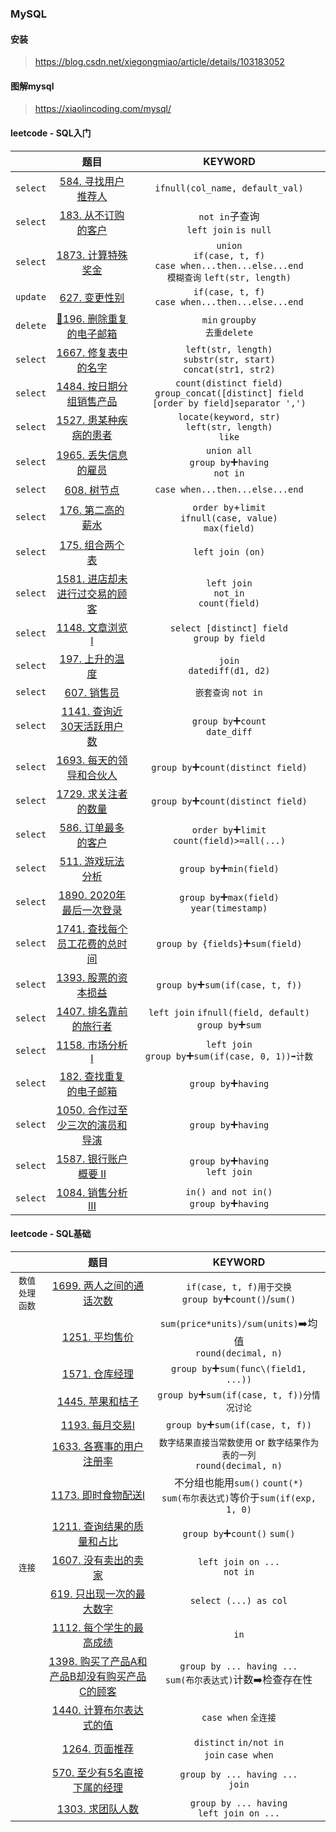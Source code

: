 ### MySQL

#### 安装
> https://blog.csdn.net/xiegongmiao/article/details/103183052

#### 图解mysql
> https://xiaolincoding.com/mysql/

#### leetcode - SQL入门
|       |  题目  |KEYWORD|
|  ---  |  :-:  |  :-:  |
|`select`|[584. 寻找用户推荐人](https://leetcode.cn/problems/find-customer-referee/)|`ifnull(col_name, default_val)`|
|`select`|[183. 从不订购的客户](https://leetcode.cn/problems/customers-who-never-order/comments/)|`not in`子查询<br/>`left join` `is null`|
|`select`|[1873. 计算特殊奖金](https://leetcode.cn/problems/calculate-special-bonus/)|`union`<br/>`if(case, t, f)`<br/>`case when...then...else...end`<br>`模糊查询` `left(str, length)`|
|`update`|[627. 变更性别](https://leetcode.cn/problems/swap-salary/)|`if(case, t, f)`<br/>`case when...then...else...end`|
|`delete`|[📌196. 删除重复的电子邮箱](https://leetcode.cn/problems/delete-duplicate-emails/)|`min` `groupby`<br/>`去重delete`|
|`select`|[1667. 修复表中的名字](https://leetcode.cn/problems/fix-names-in-a-table/)|`left(str, length)`<br/>`substr(str, start)`<br/>`concat(str1, str2)`|
|`select`|[1484. 按日期分组销售产品](https://leetcode.cn/problems/group-sold-products-by-the-date/)|`count(distinct field)`<br/>`group_concat([distinct] field [order by field]separator ',')`|
|`select`|[1527. 患某种疾病的患者](https://leetcode.cn/problems/patients-with-a-condition/)|`locate(keyword, str)`<br/>`left(str, length)`<br/>`like`|
|`select`|[1965. 丢失信息的雇员](https://leetcode.cn/problems/employees-with-missing-information/)|`union all`<br/>`group by`➕`having`<br/>`not in`|
|`select`|[608. 树节点](https://leetcode.cn/problems/tree-node/)|`case when...then...else...end`|
|`select`|[176. 第二高的薪水](https://leetcode.cn/problems/second-highest-salary/)|`order by`+`limit`<br/>`ifnull(case, value)`<br/>`max(field)`|
|`select`|[175. 组合两个表](https://leetcode.cn/problems/combine-two-tables/)|`left join (on)`|
|`select`|[1581. 进店却未进行过交易的顾客](https://leetcode.cn/problems/customer-who-visited-but-did-not-make-any-transactions/)|`left join`<br/>`not_in`<br/>`count(field)`|
|`select`|[1148. 文章浏览I](https://leetcode.cn/problems/article-views-i/)|`select [distinct] field`<br/>`group by field`|
|`select`|[197. 上升的温度](https://leetcode.cn/problems/rising-temperature/)|`join`<br/>`datediff(d1, d2)`|
|`select`|[607. 销售员](https://leetcode.cn/problems/sales-person/)|`嵌套查询` `not in`|
|`select`|[1141. 查询近30天活跃用户数](https://leetcode.cn/problems/user-activity-for-the-past-30-days-i/)|`group by`➕`count`<br/>`date_diff`|
|`select`|[1693. 每天的领导和合伙人](https://leetcode.cn/problems/daily-leads-and-partners/)|`group by`➕`count(distinct field)`|
|`select`|[1729. 求关注者的数量](https://leetcode.cn/problems/find-followers-count/)|`group by`➕`count(distinct field)`|
|`select`|[586. 订单最多的客户](https://leetcode.cn/problems/customer-placing-the-largest-number-of-orders/)|`order by`➕`limit`<br/>`count(field)>=all(...)`|
|`select`|[511. 游戏玩法分析](https://leetcode.cn/problems/game-play-analysis-i/)|`group by`➕`min(field)`|
|`select`|[1890. 2020年最后一次登录](https://leetcode.cn/problems/the-latest-login-in-2020/)|`group by`➕`max(field)`<br/>`year(timestamp)`|
|`select`|[1741. 查找每个员工花费的总时间](https://leetcode.cn/problems/find-total-time-spent-by-each-employee/)|`group by {fields}`➕`sum(field)`|
|`select`|[1393. 股票的资本损益](https://leetcode.cn/problems/capital-gainloss/)|`group by`➕`sum(if(case, t, f))`|
|`select`|[1407. 排名靠前的旅行者](https://leetcode.cn/problems/market-analysis-i/)|`left join` `ifnull(field, default)`<br/>`group by`➕`sum`|
|`select`|[1158. 市场分析I](https://leetcode.cn/problems/market-analysis-i/)|`left join`<br/>`group by`➕`sum(if(case, 0, 1))➡️计数`|
|`select`|[182. 查找重复的电子邮箱](https://leetcode.cn/problems/duplicate-emails/?envType=study-plan&id=sql-beginner&plan=sql&plan_progress=ynevlgr)|`group by`➕`having`|
|`select`|[1050. 合作过至少三次的演员和导演](https://leetcode.cn/problems/actors-and-directors-who-cooperated-at-least-three-times/)|`group by`➕`having`|
|`select`|[1587. 银行账户概要 II](https://leetcode.cn/problems/bank-account-summary-ii/)|`group by`➕`having`<br/>`left join`|
|`select`|[1084. 销售分析III](https://leetcode.cn/problems/sales-analysis-iii/)|`in() and not in()`<br/>`group by`➕`having`|


#### leetcode - SQL基础
|       |  题目  |KEYWORD|
|  :-:  |  :-:  |  :-:  |
|`数值处理函数`|[1699. 两人之间的通话次数](https://leetcode.cn/problems/number-of-calls-between-two-persons/)|`if(case, t, f)用于交换`<br/>`group by`➕`count()`/`sum()`|
|            |[1251. 平均售价](https://leetcode.cn/problems/average-selling-price/)|`sum(price*units)/sum(units)`➡️均值<br/>`round(decimal, n)`|
|            |[1571. 仓库经理](https://leetcode.cn/problems/warehouse-manager/)|`group by`➕`sum(func\(field1, ...))`|
|            |[1445. 苹果和桔子](https://leetcode.cn/problems/apples-oranges/)|`group by`➕`sum(if(case, t, f))分情况讨论`|
|            |[1193. 每月交易I](https://leetcode.cn/problems/monthly-transactions-i/)|`group by`➕`sum(if(case, t, f))`|
|            |[1633. 各赛事的用户注册率](https://leetcode.cn/problems/percentage-of-users-attended-a-contest/)|`数字结果直接当常数使用` or `数字结果作为表的一列`<br/>`round(decimal, n)`|
|            |[1173. 即时食物配送I](https://leetcode.cn/problems/immediate-food-delivery-i/)|不分组也能用`sum()` `count(*)`<br/>`sum(布尔表达式)`等价于`sum(if(exp, 1, 0)`|
|            |[1211. 查询结果的质量和占比](https://leetcode.cn/problems/queries-quality-and-percentage/)|`group by`➕`count()` `sum()`|
|   `连接`    |[1607. 没有卖出的卖家](https://leetcode.cn/problems/sellers-with-no-sales/)|`left join on ...`<br/>`not in`|
|            |[619. 只出现一次的最大数字](https://leetcode.cn/problems/biggest-single-number/)|`select (...) as col`|
|            |[1112. 每个学生的最高成绩](https://leetcode.cn/problems/highest-grade-for-each-student/)|`in`|
|            |[1398. 购买了产品A和产品B却没有购买产品C的顾客](https://leetcode.cn/problems/customers-who-bought-products-a-and-b-but-not-c/)|`group by ... having ...`<br/>`sum(布尔表达式)`计数➡️检查存在性|
|            |[1440. 计算布尔表达式的值](https://leetcode.cn/problems/evaluate-boolean-expression/)|`case when` `全连接`|
|            |[1264. 页面推荐](https://leetcode.cn/problems/page-recommendations/)|`distinct` `in/not in`<br/>`join` `case when`|
|            |[570. 至少有5名直接下属的经理](https://leetcode.cn/problems/managers-with-at-least-5-direct-reports/)|`group by ... having ...`<br/>`join`|
|            |[1303. 求团队人数](https://leetcode.cn/problems/find-the-team-size/)|`group by ... having`<br/>`left join on ...`|
